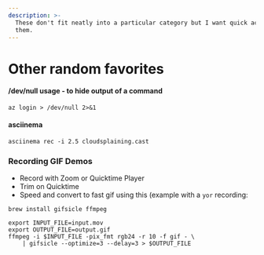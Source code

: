 ```yaml
---
description: >-
  These don't fit neatly into a particular category but I want quick access to
  them.
---
```


# Other random favorites

#### /dev/null usage - to hide output of a command

```
az login > /dev/null 2>&1
```

####  asciinema

```
asciinema rec -i 2.5 cloudsplaining.cast
```

### Recording GIF Demos

* Record with Zoom or Quicktime Player
* Trim on Quicktime
* Speed and convert to fast gif using this (example with a `yor` recording:

```
brew install gifsicle ffmpeg 

export INPUT_FILE=input.mov
export OUTPUT_FILE=output.gif
ffmpeg -i $INPUT_FILE -pix_fmt rgb24 -r 10 -f gif - \
    | gifsicle --optimize=3 --delay=3 > $OUTPUT_FILE
```

